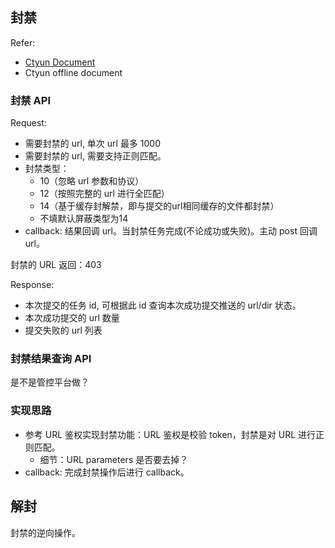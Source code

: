 ## 封禁

Refer: 

- [Ctyun Document](https://www.ctyun.cn/document/10015932/10035127)
- Ctyun offline document

### 封禁 API

Request:

- 需要封禁的 url, 单次 url 最多 1000 
- 需要封禁的 url, 需要支持正则匹配。
- 封禁类型：
  - 10（忽略 url 参数和协议） 
  - 12（按照完整的 url 进行全匹配） 
  - 14（基于缓存封解禁，即与提交的url相同缓存的文件都封禁） 
  - 不填默认屏蔽类型为14
- callback: 结果回调 url。当封禁任务完成(不论成功或失败)。主动 post 回调 url。

封禁的 URL 返回：403

Response: 

- 本次提交的任务 id, 可根据此 id 查询本次成功提交推送的 url/dir 状态。
- 本次成功提交的 url 数量
- 提交失败的 url 列表

### 封禁结果查询 API

是不是管控平台做？

### 实现思路

- 参考 URL 鉴权实现封禁功能：URL 鉴权是校验 token，封禁是对 URL 进行正则匹配。
  - 细节：URL parameters 是否要去掉？
- callback: 完成封禁操作后进行 callback。

## 解封

封禁的逆向操作。

